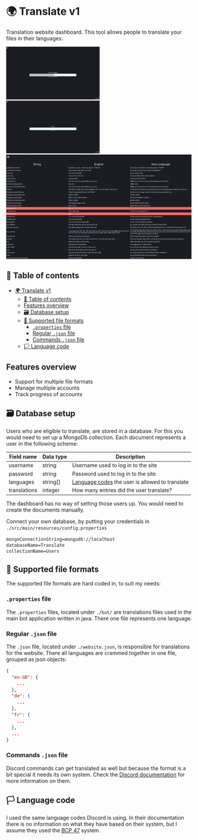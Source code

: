 # 🌍 Translate v1

Translation website dashboard. This tool allows people to translate your files in their languages.

<img src="editor-full.png" style="display: inline; width: 50%; margin: 0;">

<img src="editor-empty.png" style="display: inline; width: 50%; margin: 0;">

<img src="overview.png" style="display: inline; width: 500px">

## 📌 Table of contents

<!-- TOC -->
* [🌍 Translate v1](#-translate-v1)
  * [📌 Table of contents](#-table-of-contents)
  * [Features overview](#features-overview)
  * [🗃️ Database setup](#-database-setup)
  * [📂 Supported file formats](#-supported-file-formats)
    * [`.properties` file](#properties-file)
    * [Regular `.json` file](#regular-json-file)
    * [Commands `.json` file](#commands-json-file)
  * [🏳️ Language code](#-language-code)
<!-- TOC -->

## Features overview

* Support for multiple file formats
* Manage multiple accounts
* Track progress of accounts

## 🗃️ Database setup

Users who are eligible to translate, are stored in a database. For this you would need to set up a MongoDb collection. Each
document represents a user in the following scheme:

| Field name   | Data type | Description                                                        |
|--------------|-----------|--------------------------------------------------------------------|
| username     | string    | Username used to log in to the site                                |
| password     | string    | Password used to log in to the site                                |
| languages    | string[]  | [Language codes](#-language-code) the user is allowed to translate |
| translations | integer   | How many entries did the user translate?                           |

The dashboard has no way of setting those users up. You would need to create the documents manually.

Connect your own database, by putting your credentials in `./src/main/resources/config.properties` 
```properties
mongoConnectionString=mongodb://localhost
databaseName=Translate
collectionName=Users
```

## 📂 Supported file formats

The supported file formats are hard coded in, to suit my needs:

### `.properties` file

The `.properties` files, located under `./bot/` are translations files used in the main bot application written in java.
There one file represents one language.

### Regular `.json` file

The `.json` file, located under `./website.json`, is responsible for translations for the website. There all languages are
crammed together in one file, grouped as json objects:

```json
{
  "en-GB": {
    ...
  },
  "de": {
    ...
  },
  "fr": {
    ...
  },
  ...
}
```

### Commands `.json` file

Discord commands can get translated as well but because the format is a bit special it needs its own system. Check
the [Discord documentation](https://discord.com/developers/docs/interactions/application-commands) for more information on
them.

## 🏳️ Language code

I used the same language codes Discord is using. In their documentation there is no information on what they have based on
their system, but I assume they used the [BCP 47](https://en.wikipedia.org/wiki/IETF_language_tag) system.